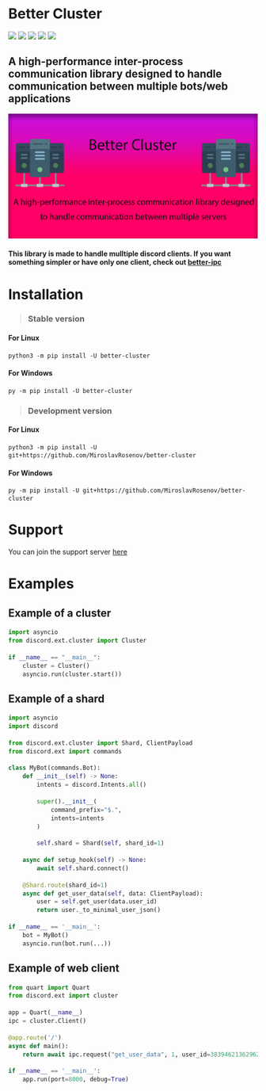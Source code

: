 # Better Cluster


<a href="https://pypi.org/project/better-cluster/" target="_blank"><img src="https://img.shields.io/pypi/v/better-cluster"></a>
<img src="https://img.shields.io/pypi/pyversions/better-cluster">
<img src="https://img.shields.io/github/last-commit/MiroslavRosenov/better-cluster">
<img src="https://img.shields.io/github/license/MiroslavRosenov/better-cluster">
<a href="https://discord.gg/Rpg7zjFYsh" target="_blank"><img src="https://img.shields.io/discord/875005644594372638?label=discord"></a>

## A high-performance inter-process communication library designed to handle communication between multiple bots/web applications

<img src="https://raw.githubusercontent.com/MiroslavRosenov/better-cluster/main/images/banner.png">

#### This library is made to handle mulltiple discord clients. If you want something simpler or have only one client, check out [better-ipc](https://github.com/MiroslavRosenov/better-ipc)

# Installation
> ### Stable version
#### For Linux
```shell
python3 -m pip install -U better-cluster
```
#### For Windows
```shell
py -m pip install -U better-cluster
```

> ### Development version
#### For Linux
```shell
python3 -m pip install -U git+https://github.com/MiroslavRosenov/better-cluster
```
#### For Windows
```shell
py -m pip install -U git+https://github.com/MiroslavRosenov/better-cluster
```


# Support

You can join the support server [here](https://discord.gg/Rpg7zjFYsh)

# Examples

## Example of a cluster
```python
import asyncio
from discord.ext.cluster import Cluster

if __name__ == "__main__":
    cluster = Cluster()
    asyncio.run(cluster.start())
```

## Example of a shard
```python
import asyncio
import discord

from discord.ext.cluster import Shard, ClientPayload
from discord.ext import commands

class MyBot(commands.Bot):
    def __init__(self) -> None:
        intents = discord.Intents.all()

        super().__init__(
            command_prefix="$.",
            intents=intents
        )

        self.shard = Shard(self, shard_id=1)

    async def setup_hook(self) -> None:
        await self.shard.connect()

    @Shard.route(shard_id=1)
    async def get_user_data(self, data: ClientPayload):
        user = self.get_user(data.user_id)
        return user._to_minimal_user_json()

if __name__ == '__main__':
    bot = MyBot()
    asyncio.run(bot.run(...))
```


## Example of web client
```python
from quart import Quart
from discord.ext import cluster

app = Quart(__name__)
ipc = cluster.Client()

@app.route('/')
async def main():
    return await ipc.request("get_user_data", 1, user_id=383946213629624322)

if __name__ == '__main__':
    app.run(port=8000, debug=True)
```

